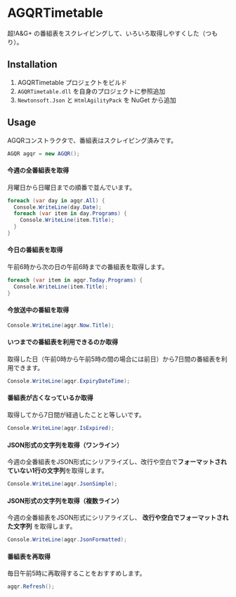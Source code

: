 # AGQRTimetable

超!A&G+ の番組表をスクレイピングして、いろいろ取得しやすくした（つもり）。

## Installation

1. AGQRTimetable プロジェクトをビルド
1. `AGQRTimetable.dll` を自身のプロジェクトに参照追加
1. `Newtonsoft.Json` と `HtmlAgilityPack` を NuGet から追加

## Usage

AGQRコンストラクタで、番組表はスクレイピング済みです。

```csharp
AGQR agqr = new AGQR();
```

#### 今週の全番組表を取得

月曜日から日曜日までの順番で並んでいます。

```csharp
foreach (var day in agqr.All) {
  Console.WriteLine(day.Date);
  foreach (var item in day.Programs) {
    Console.WriteLine(item.Title);
  }
}
```

#### 今日の番組表を取得

午前6時から次の日の午前6時までの番組表を取得します。

```csharp
foreach (var item in agqr.Today.Programs) {
  Console.WriteLine(item.Title);
}
```

#### 今放送中の番組を取得

```csharp
Console.WriteLine(agqr.Now.Title);
```

#### いつまでの番組表を利用できるのか取得

取得した日（午前0時から午前5時の間の場合には前日）から7日間の番組表を利用できます。

```csharp
Console.WriteLine(agqr.ExpiryDateTime);
```

#### 番組表が古くなっているか取得

取得してから7日間が経過したことと等しいです。

```csharp
Console.WriteLine(agqr.IsExpired);
```

#### JSON形式の文字列を取得（ワンライン）

今週の全番組表をJSON形式にシリアライズし、改行や空白で**フォーマットされていない1行の文字列**を取得します。

```csharp
Console.WriteLine(agqr.JsonSimple);
```

#### JSON形式の文字列を取得（複数ライン）

今週の全番組表をJSON形式にシリアライズし、 **改行や空白でフォーマットされた文字列** を取得します。

```csharp
Console.WriteLine(agqr.JsonFormatted);
```

#### 番組表を再取得

毎日午前5時に再取得することをおすすめします。

```csharp
agqr.Refresh();
```
